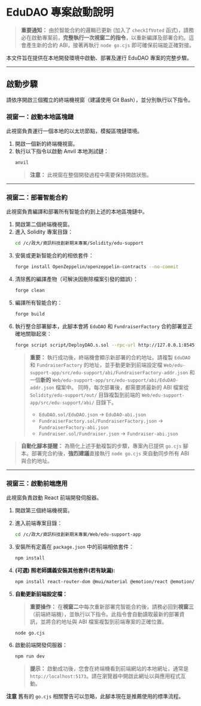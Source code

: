 # EduDAO 專案啟動說明

> **重要通知：** 由於智能合約的邏輯已更新 (加入了 `checkIfVoted` 函式)，請務必在啟動專案前，**完整執行一次視窗二的指令**，以重新編譯及部署合約。這會產生新的合約 ABI，接著再執行 `node go.cjs` 即可確保前端能正確對接。

本文件旨在提供在本地開發環境中啟動、部署及運行 EduDAO 專案的完整步驟。

---

## **啟動步驟**

請依序開啟三個獨立的終端機視窗（建議使用 Git Bash），並分別執行以下指令。

### **視窗一：啟動本地區塊鏈**

此視窗負責運行一個本地的以太坊節點，模擬區塊鏈環境。

1.  開啟一個新的終端機視窗。
2.  執行以下指令以啟動 Anvil 本地測試鏈：
    ```bash
    anvil
    ```
    > **注意：** 此視窗在整個開發過程中需要保持開啟狀態。

---

### **視窗二：部署智能合約**

此視窗負責編譯和部署所有智能合約到上述的本地區塊鏈中。

1.  開啟第二個終端機視窗。
2.  進入 Solidity 專案目錄：
    ```bash
    cd /c/政大/資訊科技創新期末專案/Solidity/edu-support
    ```
3.  安裝或更新智能合約的相依套件：
    ```bash
    forge install OpenZeppelin/openzeppelin-contracts --no-commit
    ```
4.  清除舊的編譯產物（可解決因刪除檔案引發的錯誤）：
    ```bash
    forge clean
    ```
5.  編譯所有智能合約：
    ```bash
    forge build
    ```
6.  執行整合部署腳本，此腳本會將 `EduDAO` 和 `FundraiserFactory` 合約部署並正確地關聯起來：
    ```bash
    forge script script/DeployDAO.s.sol --rpc-url http://127.0.0.1:8545 --private-key 0xac0974bec39a17e36ba4a6b4d238ff944bacb478cbed5efcae784d7bf4f2ff80 --broadcast
    ```
    > **重要：** 執行成功後，終端機會顯示新部署的合約地址。請複製 `EduDAO` 和 `FundraiserFactory` 的地址，並手動更新到前端設定檔 `Web/edu-support-app/src/edu-support/abi/FundraiserFactory-addr.json` 和一個**新的** `Web/edu-support-app/src/edu-support/abi/EduDAO-addr.json` 檔案中。
    > 同時，每次部署後，都需要將最新的 ABI 檔案從 `Solidity/edu-support/out/` 目錄複製到前端的 `Web/edu-support-app/src/edu-support/abi/` 目錄下。
    > - `EduDAO.sol/EduDAO.json` -> `EduDAO-abi.json`
    > - `FundraiserFactory.sol/FundraiserFactory.json` -> `FundraiserFactory-abi.json`
    > - `Fundraiser.sol/Fundraiser.json` -> `Fundraiser-abi.json`

> **自動化腳本提醒：** 為簡化上述手動複製的步驟，專案內已提供 `go.cjs` 腳本。部署完合約後，**強烈建議**直接執行 `node go.cjs` 來自動同步所有 ABI 與合約地址。

---

### **視窗三：啟動前端應用**

此視窗負責啟動 React 前端開發伺服器。

1.  開啟第三個終端機視窗。
2.  進入前端專案目錄：
    ```bash
    cd /c/政大/資訊科技創新期末專案/Web/edu-support-app
    ```
3.  安裝所有定義在 `package.json` 中的前端相依套件：
    ```bash
    npm install
    ```
4.  **(可選) 照老師講義安裝其他套件(若有缺漏):**
    ```bash
    npm install react-router-dom @mui/material @emotion/react @emotion/styled web3 cryptocompare big-integer ethers @mui/icons-material
    ```

5.  **自動更新前端設定檔：**
    > **重要操作：** 在**視窗二**中每次重新部署完智能合約後，請務必回到**視窗三**（前端終端機），並執行以下指令。此指令會自動讀取最新的部署資訊，並將合約地址與 ABI 檔案複製到前端專案的正確位置。
    ```bash
    node go.cjs
    ```

6.  啟動前端開發伺服器：
    ```bash
    npm run dev
    ```
    > **提示：** 啟動成功後，您會在終端機看到前端網站的本地網址，通常是 `http://localhost:5173`。請在瀏覽器中開啟此網址以與應用程式互動。 
    
**注意** 舊有的 `go.cjs` 相關警告可以忽略，此腳本現在是推薦使用的標準流程。